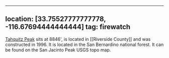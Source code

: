 
---
location: [33.75527777777778, -116.67694444444444]
tag: firewatch
---

[Tahquitz Peak](http://www.peakbagging.com/CALookoutPhotos/TahquitzPk.html) sits at 8846', is located in [[Riverside County]] and was constructed in 1996. It is located in the San Bernardino national forest. It can be found on the San Jacinto Peak USGS topo map.
